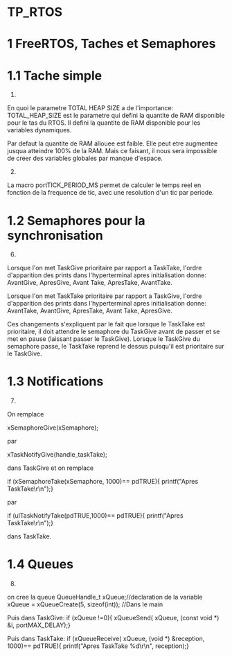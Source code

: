 # TP_RTOS
# 1 FreeRTOS, Taches et Semaphores

# 1.1 Tache simple
1)
En quoi le parametre TOTAL HEAP SIZE a de l'importance: TOTAL_HEAP_SIZE est le parametre qui defini la quantite de RAM disponible pour le tas du RTOS. Il defini la quantite de RAM disponible pour les variables dynamiques.

Par defaut la quantite de RAM allouee est faible. Elle peut etre augmentee jusqua atteindre 100% de la RAM. Mais ce faisant, il nous sera impossible de creer des variables globales par manque d'espace.

2)
La macro portTICK_PERIOD_MS permet de calculer le temps reel en fonction de la frequence de tic, avec une resolution d'un tic par periode.

# 1.2 Semaphores pour la synchronisation
6)
Lorsque l'on met TaskGive prioritaire par rapport a TaskTake, l'ordre d'apparition des prints dans l'hyperterminal apres initialisation donne: 
AvantGive, ApresGive, Avant Take, ApresTake, AvantTake. 

Lorsque l'on met TaskTake prioritaire par rapport a TaskGive, l'ordre d'apparition des prints dans l'hyperterminal apres initialisation donne: 
AvantTake, AvantGive, ApresTake, Avant Take, ApresGive. 

Ces changements s'expliquent par le fait que lorsque le TaskTake est prioritaire, il doit attendre le semaphore du TaskGive avant de passer et se met en pause (laissant passer le TaskGive). Lorsque le TaskGive du semaphore passe, le TaskTake reprend le dessus puisqu'il est prioritaire sur le TaskGive.

# 1.3 Notifications
7)
On remplace 

xSemaphoreGive(xSemaphore);

par 

xTaskNotifyGive(handle_taskTake);

dans TaskGive et on remplace 

if (xSemaphoreTake(xSemaphore, 1000)== pdTRUE){
		printf("Apres TaskTake\r\n");} 

par

if (ulTaskNotifyTake(pdTRUE,1000)== pdTRUE){
		printf("Apres TaskTake\r\n");}

dans TaskTake.

# 1.4 Queues
8)
on cree la queue 
QueueHandle_t xQueue;//declaration de la variable
xQueue = xQueueCreate(5, sizeof(int)); //Dans le main

Puis dans TaskGive:
if (xQueue !=0){
	xQueueSend( xQueue, (const void *) &i, portMAX_DELAY);}

Puis dans TaskTake:
if (xQueueReceive( xQueue, (void *) &reception, 1000)== pdTRUE){
	printf("Apres TaskTake %d\r\n", reception);}
